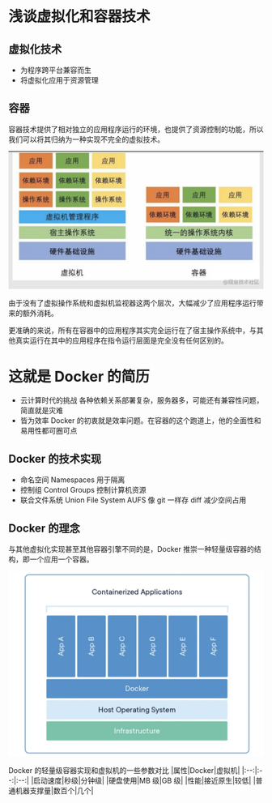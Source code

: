 # 浅谈虚拟化和容器技术

## 虚拟化技术

- 为程序跨平台兼容而生
- 将虚拟化应用于资源管理

## 容器

容器技术提供了相对独立的应用程序运行的环境，也提供了资源控制的功能，所以我们可以将其归纳为一种实现不完全的虚拟技术。

![架构-虚拟机vs容器](./assets/1-架构-虚拟机vs容器.png)

由于没有了虚拟操作系统和虚拟机监视器这两个层次，大幅减少了应用程序运行带来的额外消耗。

更准确的来说，所有在容器中的应用程序其实完全运行在了宿主操作系统中，与其他真实运行在其中的应用程序在指令运行层面是完全没有任何区别的。

# 这就是 Docker 的简历

- 云计算时代的挑战
  各种依赖关系部署复杂，服务器多，可能还有兼容性问题，简直就是灾难
- 皆为效率
  Docker 的初衷就是效率问题。在容器的这个跑道上，他的全面性和易用性都可圈可点

## Docker 的技术实现
- 命名空间 Namespaces
  用于隔离
- 控制组 Control Groups
  控制计算机资源
- 联合文件系统 Union File System
  AUFS 像 git 一样存 diff 减少空间占用

## Docker 的理念

与其他虚拟化实现甚至其他容器引擎不同的是，Docker 推崇一种轻量级容器的结构，即一个应用一个容器。

![](./assets/1-Docker的理念.png)

Docker 的轻量级容器实现和虚拟机的一些参数对比
|属性|Docker|虚拟机|
|:--:|:--:|:--:|
|启动速度|秒级|分钟级|
|硬盘使用|MB 级|GB 级|
|性能|接近原生|较低|
|普通机器支撑量|数百个|几个|
